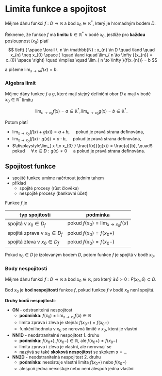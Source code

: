 # Limita funkce a spojitost

Mějme dánu funkci $f : D \to \mathbb{R}$ a bod $x_0 \in \mathbb{R}^*$, který je hromadným bodem $D$.

Řekneme, že funkce $f$ má **limitu** $b \in \mathbb{R}^*$ v bodě $x_{0}$, jestliže pro **každou** posloupnost $(x_{0})$ platí
$$
\left( ( \space \forall \, n \in \mathbb{N} : x_{n} \in D \quad \land \quad x_{n} \neq x_{0} \space ) \quad \land \quad \lim_{ n \to \infty }{x_{n}} = x_{0} \space \right) \quad \implies \quad \lim_{ n \to \infty }{f(x_{n})} = b 
$$

a píšeme $\displaystyle\lim_{ x \to \infty }{f(x)} = b$.

### Algebra limit

Mějme dány funkce $f$ a $g$, které mají stejný definiční obor $D$ a mají v bodě $x_{0} \in \mathbb{R}^*$ limitu

$$\lim_{ n \to x_{0} } f(x) = a \in \mathbb{R}^*, \lim_{ n \to x_{0} } g(x) = b \in \mathbb{R}^*.$$

Potom platí
- $\displaystyle\lim_{ x \to x_{0} } (f(x) + g(x)) = a + b, \quad$ pokud je pravá strana definována,
- $\displaystyle\lim_{ x \to x_{0} } (f(x) \cdot g(x)) = a \cdot b, \quad$ pokud je pravá strana definována,
- $\displaystyle\lim_{ x \to x_{0} } \frac{f(x)}{g(x)} = \frac{a}{b}, \quad$ pokud $\quad\forall \, x \in D : g(x) \neq 0\quad$ a pokud je pravá strana definována.

## Spojitost funkce

- spojité funkce umíme načrtnout jedním tahem
- příklad
	- spojité procesy (růst člověka)
	- nespojité procesy (bankovní účet)

Funkce $f$ je

| typ spojitosti                 | podmínka                                                   | 
| ------------------------------ | ---------------------------------------------------------- |
| spojitá v $x_0 \in D_f$        | pokud $\displaystyle f(x_{0}) = \lim_{ x \to x_{0} } f(x)$ |
| spojitá zprava v $x_0 \in D_f$ | pokud $\displaystyle f(x_{0}) = f(x_{0}+)$                 |
| spojitá zleva v $x_0 \in D_f$  | pokud $\displaystyle f(x_{0}) = f(x_{0}-)$                 |

Pokud $x_{0} \in D$ je izolovaným bodem $D$, potom funkce $f$ je spojitá v bodě $x_{0}$.

### Body nespojitosti

Mějme dánu funkci $f : D \to \mathbb{R}$ a bod $x_{0} \in \mathbb{R}$, pro který $\exists \, \delta > 0 : P(x_{0}, \delta) \subset D$.

Bod $x_{0}$ je **bod nespojitosti** funkce $f$, pokud funkce $f$ v bodě $x_{0}$ není spojitá.

**Druhy bodů nespojitosti**:
- **ON** - odstranitelná nespojitost
	- **podmínka**: $\displaystyle f(x_{0}) \neq \lim_{ x \to x_{0} } f(x) \in \mathbb{R}$
	- limita zprava i zleva je stejná: $f(x_{0}+) = f(x_{0}-)$
	- funkční hodnota v $x_0$ se nerovná limitě v $x_0$, která je vlastní
- **NN1D** - neodstranitelné nespojitost 1. druhu
	- **podmínka**: $f(x_{0}+), f(x_{0}-) \in \mathbb{R}$, ale $f(x_{0}+) \neq f(x_{0}-)$
	- limita zprava i zleva je vlastní, ale nerovnají se
	- nazývá se také **skoková nespojitost** se skokem $s = \dots$
- **NN2D** - neodstranitelná nespojitost 2. druhu
	- **podmínka**: neexistuje vlastní limita $f(x_{0}+)$ nebo $f(x_{0}-)$
	- alespoň jedna neexistuje nebo není alespoň jedna vlastní